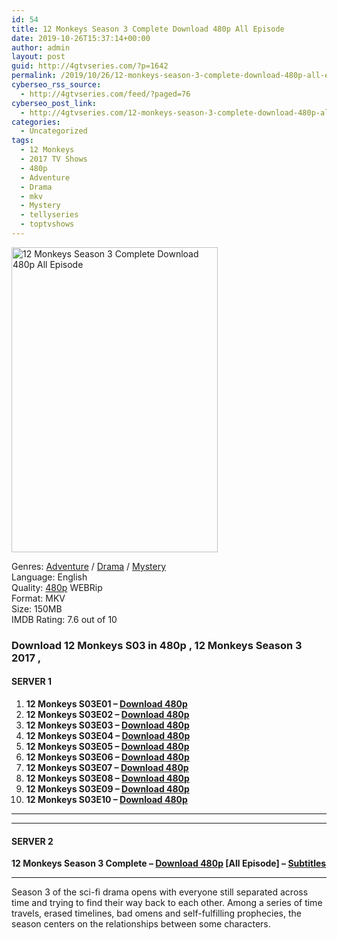 ```yaml
---
id: 54
title: 12 Monkeys Season 3 Complete Download 480p All Episode
date: 2019-10-26T15:37:14+00:00
author: admin
layout: post
guid: http://4gtvseries.com/?p=1642
permalink: /2019/10/26/12-monkeys-season-3-complete-download-480p-all-episode/
cyberseo_rss_source:
  - http://4gtvseries.com/feed/?paged=76
cyberseo_post_link:
  - http://4gtvseries.com/12-monkeys-season-3-complete-download-480p-all-episode/
categories:
  - Uncategorized
tags:
  - 12 Monkeys
  - 2017 TV Shows
  - 480p
  - Adventure
  - Drama
  - mkv
  - Mystery
  - tellyseries
  - toptvshows
---
```

<img loading="lazy" class="aligncenter" src="https://2.bp.blogspot.com/-_iCw5SiXxQU/XbRkOb_ieKI/AAAAAAAAAB8/ODkLk8ws3KooH9UqYoTFBLNiW5ct9RmnACK4BGAYYCw/s1600/12%2BMonkeys%2BSeason%2B3.jpg" alt="12 Monkeys Season 3 Complete Download 480p All Episode" width="330" height="488" />

Genres: <a href="http://4gtvseries.com/tag/adventure/" data-wpel-link="internal">Adventure</a> /&nbsp;<a href="http://4gtvseries.com/tag/drama/" data-wpel-link="internal">Drama</a> / <a href="http://4gtvseries.com/tag/mystery/" data-wpel-link="internal">Mystery</a>  
Language: English  
Quality:&nbsp;<a href="http://4gtvseries.com/tag/480p/" data-wpel-link="internal">480p</a> WEBRip  
Format: MKV  
Size: 150MB  
IMDB Rating: 7.6 out of 10

### **Download 12 Monkeys S03 in 480p , 12 Monkeys Season 3 2017 ,&nbsp;**

#### <span><strong>SERVER 1</strong></span>

  1. **12 Monkeys S03E01 – <a href="http://slink.dl480p.xyz/IQsYT" data-wpel-link="external" target="_blank" rel="nofollow external noopener noreferrer" class="wpel-icon-left"><i class="wpel-icon fa fa-download" aria-hidden="true"></i>Download 480p</a>**
  2. **12 Monkeys S03E02 – <a href="http://slink.dl480p.xyz/0GBEo" data-wpel-link="external" target="_blank" rel="nofollow external noopener noreferrer" class="wpel-icon-left"><i class="wpel-icon fa fa-download" aria-hidden="true"></i>Download 480p</a>**
  3. **12 Monkeys S03E03 – <a href="http://slink.dl480p.xyz/QDkp" data-wpel-link="external" target="_blank" rel="nofollow external noopener noreferrer" class="wpel-icon-left"><i class="wpel-icon fa fa-download" aria-hidden="true"></i>Download 480p</a>**
  4. **12 Monkeys S03E04 – <a href="http://slink.dl480p.xyz/1FPoztr" data-wpel-link="external" target="_blank" rel="nofollow external noopener noreferrer" class="wpel-icon-left"><i class="wpel-icon fa fa-download" aria-hidden="true"></i>Download 480p</a>**
  5. **12 Monkeys S03E05 – <a href="http://slink.dl480p.xyz/KvD8PbaI" data-wpel-link="external" target="_blank" rel="nofollow external noopener noreferrer" class="wpel-icon-left"><i class="wpel-icon fa fa-download" aria-hidden="true"></i>Download 480p</a>**
  6. **12 Monkeys S03E06 – <a href="http://slink.dl480p.xyz/OOB02y" data-wpel-link="external" target="_blank" rel="nofollow external noopener noreferrer" class="wpel-icon-left"><i class="wpel-icon fa fa-download" aria-hidden="true"></i>Download 480p</a>**
  7. **12 Monkeys S03E07 – <a href="http://slink.dl480p.xyz/i93Mhwr" data-wpel-link="external" target="_blank" rel="nofollow external noopener noreferrer" class="wpel-icon-left"><i class="wpel-icon fa fa-download" aria-hidden="true"></i>Download 480p</a>**
  8. **12 Monkeys S03E08 – <a href="http://slink.dl480p.xyz/VWOI9Bf" data-wpel-link="external" target="_blank" rel="nofollow external noopener noreferrer" class="wpel-icon-left"><i class="wpel-icon fa fa-download" aria-hidden="true"></i>Download 480p</a>**
  9. **12 Monkeys S03E09 – <a href="http://slink.dl480p.xyz/8sZ8zKy6" data-wpel-link="external" target="_blank" rel="nofollow external noopener noreferrer" class="wpel-icon-left"><i class="wpel-icon fa fa-download" aria-hidden="true"></i>Download 480p</a>**
 10. **12 Monkeys S03E10 – <a href="http://slink.dl480p.xyz/Liat" data-wpel-link="external" target="_blank" rel="nofollow external noopener noreferrer" class="wpel-icon-left"><i class="wpel-icon fa fa-download" aria-hidden="true"></i>Download 480p</a>**

* * *

* * *

#### <span><strong>SERVER 2</strong></span>

**12 Monkeys Season 3 Complete – <a href="http://dl480p.xyz/1411/" data-wpel-link="external" target="_blank" rel="nofollow external noopener noreferrer" class="wpel-icon-left"><i class="wpel-icon fa fa-download" aria-hidden="true"></i>Download 480p</a> [All Episode] – <a href="https://subscene.com/subtitles/12-monkeys-third-season" data-wpel-link="external" target="_blank" rel="nofollow external noopener noreferrer" class="wpel-icon-left"><i class="wpel-icon fa fa-download" aria-hidden="true"></i>Subtitles</a>**

* * *

Season 3 of the sci-fi drama opens with everyone still separated across time and trying to find their way back to each other. Among a series of time travels, erased timelines, bad omens and self-fulfilling prophecies, the season centers on the relationships between some characters.

<div align="center">
</div>
